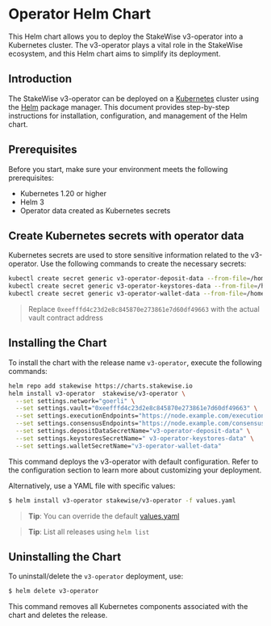 # Operator Helm Chart

This Helm chart allows you to deploy the StakeWise v3-operator into a Kubernetes cluster. The v3-operator plays a vital role in the StakeWise ecosystem, and this Helm chart aims to simplify its deployment.

## Introduction

The StakeWise v3-operator can be deployed on a [Kubernetes](http://kubernetes.io) cluster using the [Helm](https://helm.sh) package manager. This document provides step-by-step instructions for installation, configuration, and management of the Helm chart.

## Prerequisites

Before you start, make sure your environment meets the following prerequisites:

- Kubernetes 1.20 or higher
- Helm 3
- Operator data created as Kubernetes secrets

## Create Kubernetes secrets with operator data

Kubernetes secrets are used to store sensitive information related to the v3-operator. Use the following commands to create the necessary secrets:

```bash
kubectl create secret generic v3-operator-deposit-data --from-file=/home/username/.stakewise/0xeefffd4c23d2e8c845870e273861e7d60df49663/deposit_data.json
kubectl create secret generic v3-operator-keystores-data --from-file=/home/username/.stakewise/0xeefffd4c23d2e8c845870e273861e7d60df49663/keystores
kubectl create secret generic v3-operator-wallet-data --from-file=/home/username/.stakewise/0xeefffd4c23d2e8c845870e273861e7d60df49663/wallet
```

> Replace `0xeefffd4c23d2e8c845870e273861e7d60df49663` with the actual vault contract address

## Installing the Chart

To install the chart with the release name `v3-operator`, execute the following commands:

```bash
helm repo add stakewise https://charts.stakewise.io
helm install v3-operator  stakewise/v3-operator \
  --set settings.network="goerli" \
  --set settings.vault="0xeefffd4c23d2e8c845870e273861e7d60df49663" \
  --set settings.executionEndpoints="https://node.example.com/execution" \
  --set settings.consensusEndpoints="https://node.example.com/consensus" \
  --set settings.depositDataSecretName="v3-operator-deposit-data" \
  --set settings.keystoresSecretName=" v3-operator-keystores-data" \
  --set settings.walletSecretName="v3-operator-wallet-data"
```

This command deploys the v3-operator with default configuration. Refer to the configuration section to learn more about customizing your deployment.

Alternatively, use a YAML file with specific values:

```bash
$ helm install v3-operator stakewise/v3-operator -f values.yaml
```

> **Tip**: You can override the default [values.yaml](values.yaml)

> **Tip**: List all releases using `helm list`

## Uninstalling the Chart

To uninstall/delete the `v3-operator` deployment, use:

```bash
$ helm delete v3-operator
```

This command removes all Kubernetes components associated with the chart and deletes the release.

